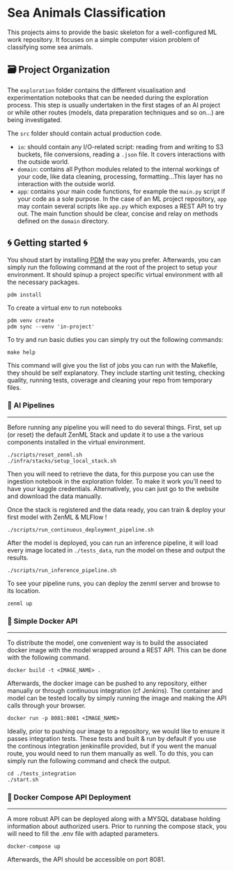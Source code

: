 # Sea Animals Classification

This projects aims to provide the basic skeleton for a well-configured ML work repository. It focuses on a simple computer vision problem of classifying some sea animals. 

🗃 Project Organization
------------

The `exploration` folder contains the different visualisation and experimentation notebooks that can be needed during the exploration process. This step is usually undertaken in the first stages of an AI project or while other routes (models, data preparation techniques and so on...) are being investigated.

The `src` folder should contain actual production code.
- `io`: should contain any I/O-related script: reading from and writing to S3 buckets, file conversions, reading a `.json` file. It covers interactions with the outside world.
- `domain`: contains all Python modules related to the internal workings of your code, like data cleaning, processing, formatting...This layer has no interaction with the outside world.
- `app`: contains your main code functions, for example the `main.py` script if your code as a sole purpose. In the case of an ML project repository, `app` may contain several scripts like `app.py` which exposes a REST API to try out. The main function should be clear, concise and relay on methods defined on the `domain` directory.

## 🌀 Getting started 🌀

You shoud start by installing [PDM](https://github.com/pdm-project/pdm) the way you prefer. Afterwards, you can simply run the following command at the root of the project to setup your environment. It should spinup a project specific virtual environment with all the necessary packages.
```
pdm install
```

To create a virtual env to run notebooks
```
pdm venv create
pdm sync --venv 'in-project'
```

To try and run basic duties you can simply try out the following commands:
```
make help
```
This command will give you the list of jobs you can run with the Makefile, they should be self explanatory. They include starting unit testing, checking quality, running tests, coverage and cleaning your repo from temporary files.

### 🧠 AI Pipelines
-------------

Before running any pipeline you will need to do several things. First, set up (or reset) the default ZenML Stack and update it to use a the various components installed in the virtual environment.
```
./scripts/reset_zenml.sh
./infra/stacks/setup_local_stack.sh
```

Then you will need to retrieve the data, for this purpose you can use the ingestion notebook in the exploration folder. To make it work you'll need to have your kaggle credentials. Alternatively, you can just go to the website and download the data manually.

Once the stack is registered and the data ready, you can train & deploy your first model with ZenML & MLFlow !
```
./scripts/run_continuous_deployment_pipeline.sh
```

After the model is deployed, you can run an inference pipeline, it will load every image located in `./tests_data`, run the model on these and output the results.
```
./scripts/run_inference_pipeline.sh
```

To see your pipeline runs, you can deploy the zenml server and browse to its location.
```
zenml up
```

### 🐳 Simple Docker API
-------------

To distribute the model, one convenient way is to build the associated docker image with the model wrapped around a REST API. This can be done with the following command.
```
docker build -t <IMAGE_NAME> .
```

Afterwards, the docker image can be pushed to any repository, either manually or through continuous integration (cf Jenkins). The container and model can be tested locally by simply running the image and making the API calls through your browser.

```
docker run -p 8081:8081 <IMAGE_NAME>
```

Ideally, prior to pushing our image to a repository, we would like to ensure it passes integration tests. These tests and built & run by default if you use the continous integration jenkinsfile provided, but if you went the manual route, you would need to run them manually as well. To do this, you can simply run the following command and check the output.

```
cd ./tests_integration
./start.sh
```

### 🐳 Docker Compose API Deployment
-------------

A more robust API can be deployed along with a MYSQL database holding information about authorized users. Prior to running the compose stack, you will need to fill the .env file with adapted parameters.

```
docker-compose up
```

Afterwards, the API should be accessible on port 8081.